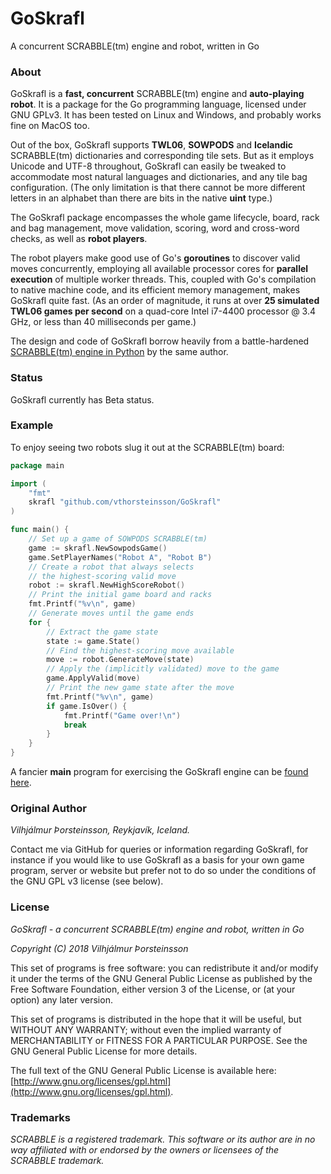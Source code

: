 # GoSkrafl
A concurrent SCRABBLE(tm) engine and robot, written in Go

### About

GoSkrafl is a **fast, concurrent** SCRABBLE(tm) engine and **auto-playing robot**.
It is a package for the Go programming language, licensed under GNU GPLv3.
It has been tested on Linux and Windows, and probably works fine on MacOS too.

Out of the box, GoSkrafl supports **TWL06**, **SOWPODS** and **Icelandic**
SCRABBLE(tm) dictionaries and corresponding tile sets. But as it employs
Unicode and UTF-8 throughout, GoSkrafl can easily be tweaked
to accommodate most natural languages and dictionaries, and any tile bag
configuration. (The only limitation is that there cannot be more different
letters in an alphabet than there are bits in the native **uint** type.)

The GoSkrafl package encompasses the whole game lifecycle, board, rack and bag
management, move validation, scoring, word and cross-word checks, as well as
**robot players**.

The robot players make good use of Go's **goroutines** to discover valid
moves concurrently, employing all available processor cores for
**parallel execution** of multiple worker threads. This, coupled with Go's
compilation to native machine code, and its efficient memory management,
makes GoSkrafl quite fast. (As an order of magnitude, it runs at
over **25 simulated TWL06 games per second** on a quad-core
Intel i7-4400 processor @ 3.4 GHz, or less than 40 milliseconds per game.)

The design and code of GoSkrafl borrow heavily from a battle-hardened
[SCRABBLE(tm) engine in Python](https://github.com/vthorsteinsson/Netskrafl)
by the same author.

### Status

GoSkrafl currently has Beta status.

### Example

To enjoy seeing two robots slug it out at the SCRABBLE(tm) board:

```go
package main

import (
    "fmt"
    skrafl "github.com/vthorsteinsson/GoSkrafl"
)

func main() {
    // Set up a game of SOWPODS SCRABBLE(tm)
    game := skrafl.NewSowpodsGame()
    game.SetPlayerNames("Robot A", "Robot B")
    // Create a robot that always selects
    // the highest-scoring valid move
    robot := skrafl.NewHighScoreRobot()
    // Print the initial game board and racks
    fmt.Printf("%v\n", game)
    // Generate moves until the game ends
    for {
        // Extract the game state
        state := game.State()
        // Find the highest-scoring move available
        move := robot.GenerateMove(state)
        // Apply the (implicitly validated) move to the game
        game.ApplyValid(move)
        // Print the new game state after the move
        fmt.Printf("%v\n", game)
        if game.IsOver() {
            fmt.Printf("Game over!\n")
            break
        }
    }
}
```

A fancier **main** program for exercising the GoSkrafl engine can
be [found here](https://github.com/vthorsteinsson/GoSkrafl/blob/master/main/main.go).

### Original Author

_Vilhjálmur Þorsteinsson, Reykjavík, Iceland._

Contact me via GitHub for queries or information regarding GoSkrafl,
for instance if you would like to use GoSkrafl as a basis for your
own game program, server or website but prefer not to do so under the
conditions of the GNU GPL v3 license (see below).

### License

*GoSkrafl - a concurrent SCRABBLE(tm) engine and robot, written in Go*

*Copyright (C) 2018 Vilhjálmur Þorsteinsson*

This set of programs is free software: you can redistribute it and/or modify
it under the terms of the GNU General Public License as published by
the Free Software Foundation, either version 3 of the License, or
(at your option) any later version.

This set of programs is distributed in the hope that it will be useful,
but WITHOUT ANY WARRANTY; without even the implied warranty of
MERCHANTABILITY or FITNESS FOR A PARTICULAR PURPOSE.  See the
GNU General Public License for more details.

The full text of the GNU General Public License is available here:
[http://www.gnu.org/licenses/gpl.html](http://www.gnu.org/licenses/gpl.html).

### Trademarks

*SCRABBLE is a registered trademark. This software or its author are in no way*
*affiliated with or endorsed by the owners or licensees of the SCRABBLE trademark.*

